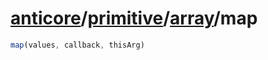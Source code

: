 # [anticore](../../../#reference)/[primitive](../../#reference)/[array](../#reference)/<a name="reference">map</a>

```js
map(values, callback, thisArg)
```